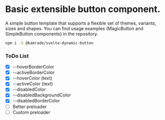 # Basic extensible button component.

A simple button template that supports a flexible set of themes, variants, sizes and shapes.
You can find usage examples (MagicButton and SimpleButton components) in the repository.

```bash
npm i -S @kamrade/svelte-dynamic-button
```

### ToDo List

- [x] --hoverBorderColor
- [x] --activeBorderColor
- [x] --hoverColor (text)
- [x] --activeColor (text)
- [x] --disabledColor
- [x] --disabledBackgroundColor
- [x] --disabledBorderColor
- [ ] Better preloader
- [ ] Custom preloader
